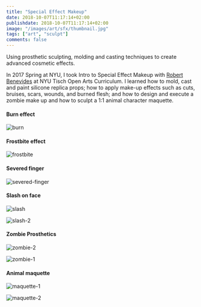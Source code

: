 ```yaml
---
title: "Special Effect Makeup"
date: 2018-10-07T11:17:14+02:00
publishdate: 2018-10-07T11:17:14+02:00
image: "/images/art/sfx/thumbnail.jpg"
tags: ["art", "sculpt"]
comments: false
---
```


Using prosthetic sculpting, molding and casting techniques to create advanced cosmetic effects.

In 2017 Spring at NYU,
I took Intro to Special Effect Makeup with 
[Robert Benevides](https://tisch.nyu.edu/about/directory/openarts/108252372)
at NYU Tisch Open Arts Curriculum. I learned how to 
mold, cast and paint silicone replica props;
how to apply make-up effects such as cuts,
bruises, scars, wounds, and burned flesh;
and how to design and execute a zombie make up
and how to sculpt a 1:1 animal character maquette.

<!-- more -->

#### Burn effect
![burn](/images/art/sfx/burn.jpg)

#### Frostbite effect
![frostbite](/images/art/sfx/frostbite.jpg)

#### Severed finger
![severed-finger](/images/art/sfx/severed-finger.jpg)

#### Slash on face
![slash](/images/art/sfx/slash.jpg)

![slash-2](/images/art/sfx/slash-2.jpg)

#### Zombie Prosthetics
![zombie-2](/images/art/sfx/zombie-2.jpg)

![zombie-1](/images/art/sfx/zombie-1.jpg)

#### Animal maquette
![maquette-1](/images/art/sfx/maquette-1.jpg)

![maquette-2](/images/art/sfx/maquette-2.jpg)

